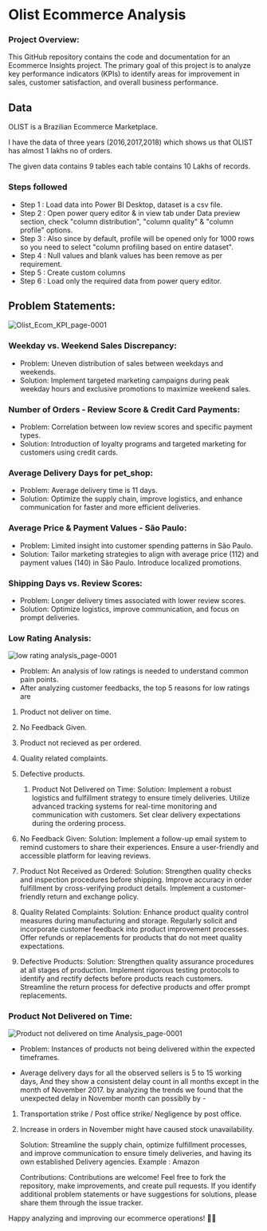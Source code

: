 # Olist Ecommerce Analysis
### Project Overview:

This GitHub repository contains the code and documentation for an Ecommerce Insights project. The primary goal of this project is to analyze key performance indicators (KPIs) to identify areas for improvement in sales, customer satisfaction, and overall business performance.

## Data
OLIST is a Brazilian Ecommerce Marketplace.

I have the data of three years (2016,2017,2018) which shows us that OLIST has almost 1 lakhs no of orders.

The given data contains 9 tables each table contains 10 Lakhs of records.

### Steps followed 

- Step 1 : Load data into Power BI Desktop, dataset is a csv file.
- Step 2 : Open power query editor & in view tab under Data preview section, check "column distribution", "column quality" & "column profile" options.
- Step 3 : Also since by default, profile will be opened only for 1000 rows so you need to select "column profiling based on entire dataset".
- Step 4 : Null values and blank values has been remove as per requirement.
- Step 5 : Create custom columns
- Step 6 : Load only the required data from power query editor.


## Problem Statements:

![Olist_Ecom_KPI_page-0001](https://github.com/AnasAhmed91/Ecommerce_Analysis/assets/156163917/62188c58-3a47-411f-99ff-d1992afeb218)


### Weekday vs. Weekend Sales Discrepancy:

- Problem: Uneven distribution of sales between weekdays and weekends.
- Solution: Implement targeted marketing campaigns during peak weekday hours and exclusive promotions to maximize weekend sales.

### Number of Orders - Review Score & Credit Card Payments:

- Problem: Correlation between low review scores and specific payment types.
- Solution: Introduction of loyalty programs and targeted marketing for customers using credit cards.

### Average Delivery Days for pet_shop:

- Problem: Average delivery time is 11 days.
- Solution: Optimize the supply chain, improve logistics, and enhance communication for faster and more efficient deliveries.

### Average Price & Payment Values - São Paulo:

- Problem: Limited insight into customer spending patterns in São Paulo.
- Solution: Tailor marketing strategies to align with average price (112) and payment values (140) in São Paulo. Introduce localized promotions.

### Shipping Days vs. Review Scores:

- Problem: Longer delivery times associated with lower review scores.
- Solution: Optimize logistics, improve communication, and focus on prompt deliveries.



### Low Rating Analysis:

![low rating analysis_page-0001](https://github.com/AnasAhmed91/Ecommerce_Analysis/assets/156163917/6039f8d3-95a9-4fd7-b5ea-583f91437a2e)

- Problem: An analysis of low ratings is needed to understand common pain points.
- After analyzing customer feedbacks, the top 5 reasons for low ratings are 
1. Product not deliver on time.
2. No Feedback Given.
3. Product not recieved as per ordered.
4. Quality related complaints.
5. Defective products.

    1. Product Not Delivered on Time:
Solution:
Implement a robust logistics and fulfillment strategy to ensure timely deliveries.
Utilize advanced tracking systems for real-time monitoring and communication with customers.
Set clear delivery expectations during the ordering process.
    
2. No Feedback Given:
Solution:
Implement a follow-up email system to remind customers to share their experiences.
Ensure a user-friendly and accessible platform for leaving reviews.

3. Product Not Received as Ordered:
Solution:
Strengthen quality checks and inspection procedures before shipping.
Improve accuracy in order fulfillment by cross-verifying product details.
Implement a customer-friendly return and exchange policy.

4. Quality Related Complaints:
Solution:
Enhance product quality control measures during manufacturing and storage.
Regularly solicit and incorporate customer feedback into product improvement processes.
Offer refunds or replacements for products that do not meet quality expectations.

5. Defective Products:
Solution:
Strengthen quality assurance procedures at all stages of production.
Implement rigorous testing protocols to identify and rectify defects before products reach customers.
Streamline the return process for defective products and offer prompt replacements.




### Product Not Delivered on Time:
![Product not delivered on time Analysis_page-0001](https://github.com/AnasAhmed91/Ecommerce_Analysis/assets/156163917/86ba3c8e-c17c-49d8-90ae-2f2066ae7921)

- Problem: Instances of products not being delivered within the expected timeframes.

- Average delivery days for all the observed sellers is 5 to 15 working days, And they show a consistent delay count in all months except in the month of November 2017.
by analyzing the trends we found that the unexpected delay in November month can possiblly by - 
1. Transportation strike / Post office strike/ Negligence by post office.
2. Increase in orders in November might have caused stock unavailability.

    Solution: Streamline the supply chain, optimize fulfillment processes, and improve communication to ensure timely deliveries, and having its own established Delivery agencies. Example : Amazon

    Contributions:
Contributions are welcome! Feel free to fork the repository, make improvements, and create pull requests. If you identify additional problem statements or have suggestions for solutions, please share them through the issue tracker.

Happy analyzing and improving our ecommerce operations! 🚀✨
